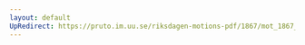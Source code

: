 ```yaml
---
layout: default
UpRedirect: https://pruto.im.uu.se/riksdagen-motions-pdf/1867/mot_1867__ak__262.pdf
---
```

